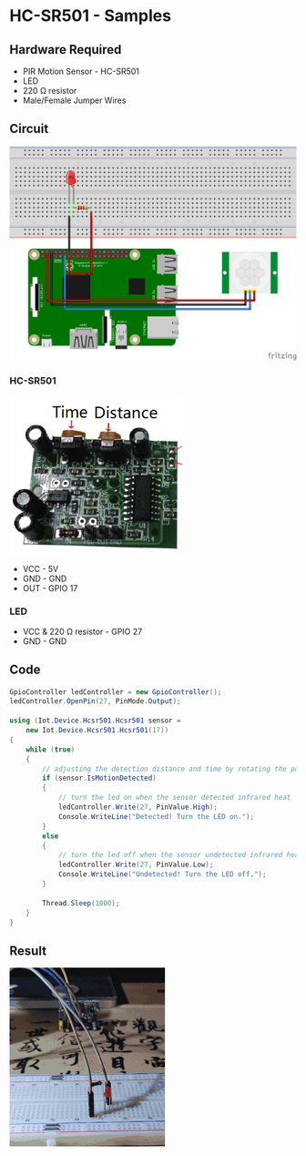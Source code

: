 # HC-SR501 - Samples

## Hardware Required
* PIR Motion Sensor - HC-SR501
* LED
* 220 Ω resistor
* Male/Female Jumper Wires

## Circuit
![](circuit_bb.png)

### HC-SR501

![](Hcsr501Setting.png)

* VCC - 5V
* GND - GND
* OUT - GPIO 17

### LED
* VCC & 220 Ω resistor - GPIO 27
* GND - GND

## Code
```C#
GpioController ledController = new GpioController();
ledController.OpenPin(27, PinMode.Output);

using (Iot.Device.Hcsr501.Hcsr501 sensor =
    new Iot.Device.Hcsr501.Hcsr501(17))
{
    while (true)
    {
        // adjusting the detection distance and time by rotating the potentiometer on the sensor
        if (sensor.IsMotionDetected)
        {
            // turn the led on when the sensor detected infrared heat
            ledController.Write(27, PinValue.High);
            Console.WriteLine("Detected! Turn the LED on.");
        }
        else
        {
            // turn the led off when the sensor undetected infrared heat
            ledController.Write(27, PinValue.Low);
            Console.WriteLine("Undetected! Turn the LED off.");
        }

        Thread.Sleep(1000);
    }
}
```



## Result
![](RunningResult.gif)
